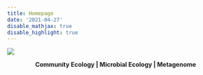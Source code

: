 ```yaml
---
title: Homepage
date: '2021-04-27'
disable_mathjax: true
disable_highlight: true
---
```


![](/images/tree.jpg)

<div align='center' ><b>Community Ecology | Microbial Ecology | Metagenome</b></div>

